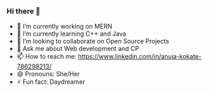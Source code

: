### Hi there 👋


- 🔭 I’m currently working on MERN
- 🌱 I’m currently learning C++ and Java
- 👯 I’m looking to collaborate on Open Source Projects
- 💬 Ask me about Web development and CP
- 📫 How to reach me: https://www.linkedin.com/in/anuja-kokate-786298213/
- 😄 Pronouns: She/Her
- ⚡ Fun fact: Daydreamer
